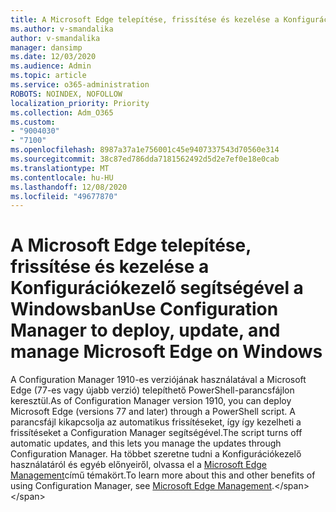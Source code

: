 ```yaml
---
title: A Microsoft Edge telepítése, frissítése és kezelése a Konfigurációkezelő segítségével a Windowsban
ms.author: v-smandalika
author: v-smandalika
manager: dansimp
ms.date: 12/03/2020
ms.audience: Admin
ms.topic: article
ms.service: o365-administration
ROBOTS: NOINDEX, NOFOLLOW
localization_priority: Priority
ms.collection: Adm_O365
ms.custom:
- "9004030"
- "7100"
ms.openlocfilehash: 8987a37a1e756001c45e9407337543d70560e314
ms.sourcegitcommit: 38c87ed786dda7181562492d5d2e7ef0e18e0cab
ms.translationtype: MT
ms.contentlocale: hu-HU
ms.lasthandoff: 12/08/2020
ms.locfileid: "49677870"
---
```

# <a name="use-configuration-manager-to-deploy-update-and-manage-microsoft-edge-on-windows"></a><span data-ttu-id="e818a-102">A Microsoft Edge telepítése, frissítése és kezelése a Konfigurációkezelő segítségével a Windowsban</span><span class="sxs-lookup"><span data-stu-id="e818a-102">Use Configuration Manager to deploy, update, and manage Microsoft Edge on Windows</span></span>

<span data-ttu-id="e818a-103">A Configuration Manager 1910-es verziójának használatával a Microsoft Edge (77-es vagy újabb verzió) telepíthető PowerShell-parancsfájlon keresztül.</span><span class="sxs-lookup"><span data-stu-id="e818a-103">As of Configuration Manager version 1910, you can deploy Microsoft Edge (versions 77 and later) through a PowerShell script.</span></span> <span data-ttu-id="e818a-104">A parancsfájl kikapcsolja az automatikus frissítéseket, így így kezelheti a frissítéseket a Configuration Manager segítségével.</span><span class="sxs-lookup"><span data-stu-id="e818a-104">The script turns off automatic updates, and this lets you manage the updates through Configuration Manager.</span></span> <span data-ttu-id="e818a-105">Ha többet szeretne tudni a Konfigurációkezelő használatáról és egyéb előnyeiről, olvassa el a [Microsoft Edge Management](https://docs.microsoft.com/mem/configmgr/apps/deploy-use/deploy-edge?)című témakört.</span><span class="sxs-lookup"><span data-stu-id="e818a-105">To learn more about this and other benefits of using Configuration Manager, see [Microsoft Edge Management](https://docs.microsoft.com/mem/configmgr/apps/deploy-use/deploy-edge?).</span></span>